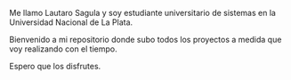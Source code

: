 Me llamo Lautaro Sagula y soy estudiante universitario de sistemas en la Universidad Nacional de La Plata.


Bienvenido a mi repositorio donde subo todos los proyectos a medida que voy realizando con el tiempo.

Espero que los disfrutes.
